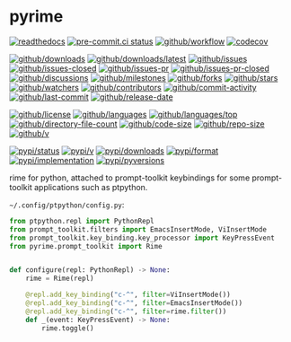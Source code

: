 # pyrime

[![readthedocs](https://shields.io/readthedocs/pyrime)](https://pyrime.readthedocs.io)
[![pre-commit.ci status](https://results.pre-commit.ci/badge/github/Freed-Wu/pyrime/main.svg)](https://results.pre-commit.ci/latest/github/Freed-Wu/pyrime/main)
[![github/workflow](https://github.com/Freed-Wu/pyrime/actions/workflows/main.yml/badge.svg)](https://github.com/Freed-Wu/pyrime/actions)
[![codecov](https://codecov.io/gh/Freed-Wu/pyrime/branch/main/graph/badge.svg)](https://codecov.io/gh/Freed-Wu/pyrime)

[![github/downloads](https://shields.io/github/downloads/Freed-Wu/pyrime/total)](https://github.com/Freed-Wu/pyrime/releases)
[![github/downloads/latest](https://shields.io/github/downloads/Freed-Wu/pyrime/latest/total)](https://github.com/Freed-Wu/pyrime/releases/latest)
[![github/issues](https://shields.io/github/issues/Freed-Wu/pyrime)](https://github.com/Freed-Wu/pyrime/issues)
[![github/issues-closed](https://shields.io/github/issues-closed/Freed-Wu/pyrime)](https://github.com/Freed-Wu/pyrime/issues?q=is%3Aissue+is%3Aclosed)
[![github/issues-pr](https://shields.io/github/issues-pr/Freed-Wu/pyrime)](https://github.com/Freed-Wu/pyrime/pulls)
[![github/issues-pr-closed](https://shields.io/github/issues-pr-closed/Freed-Wu/pyrime)](https://github.com/Freed-Wu/pyrime/pulls?q=is%3Apr+is%3Aclosed)
[![github/discussions](https://shields.io/github/discussions/Freed-Wu/pyrime)](https://github.com/Freed-Wu/pyrime/discussions)
[![github/milestones](https://shields.io/github/milestones/all/Freed-Wu/pyrime)](https://github.com/Freed-Wu/pyrime/milestones)
[![github/forks](https://shields.io/github/forks/Freed-Wu/pyrime)](https://github.com/Freed-Wu/pyrime/network/members)
[![github/stars](https://shields.io/github/stars/Freed-Wu/pyrime)](https://github.com/Freed-Wu/pyrime/stargazers)
[![github/watchers](https://shields.io/github/watchers/Freed-Wu/pyrime)](https://github.com/Freed-Wu/pyrime/watchers)
[![github/contributors](https://shields.io/github/contributors/Freed-Wu/pyrime)](https://github.com/Freed-Wu/pyrime/graphs/contributors)
[![github/commit-activity](https://shields.io/github/commit-activity/w/Freed-Wu/pyrime)](https://github.com/Freed-Wu/pyrime/graphs/commit-activity)
[![github/last-commit](https://shields.io/github/last-commit/Freed-Wu/pyrime)](https://github.com/Freed-Wu/pyrime/commits)
[![github/release-date](https://shields.io/github/release-date/Freed-Wu/pyrime)](https://github.com/Freed-Wu/pyrime/releases/latest)

[![github/license](https://shields.io/github/license/Freed-Wu/pyrime)](https://github.com/Freed-Wu/pyrime/blob/main/LICENSE)
[![github/languages](https://shields.io/github/languages/count/Freed-Wu/pyrime)](https://github.com/Freed-Wu/pyrime)
[![github/languages/top](https://shields.io/github/languages/top/Freed-Wu/pyrime)](https://github.com/Freed-Wu/pyrime)
[![github/directory-file-count](https://shields.io/github/directory-file-count/Freed-Wu/pyrime)](https://github.com/Freed-Wu/pyrime)
[![github/code-size](https://shields.io/github/languages/code-size/Freed-Wu/pyrime)](https://github.com/Freed-Wu/pyrime)
[![github/repo-size](https://shields.io/github/repo-size/Freed-Wu/pyrime)](https://github.com/Freed-Wu/pyrime)
[![github/v](https://shields.io/github/v/release/Freed-Wu/pyrime)](https://github.com/Freed-Wu/pyrime)

[![pypi/status](https://shields.io/pypi/status/pyrime)](https://pypi.org/project/pyrime/#description)
[![pypi/v](https://shields.io/pypi/v/pyrime)](https://pypi.org/project/pyrime/#history)
[![pypi/downloads](https://shields.io/pypi/dd/pyrime)](https://pypi.org/project/pyrime/#files)
[![pypi/format](https://shields.io/pypi/format/pyrime)](https://pypi.org/project/pyrime/#files)
[![pypi/implementation](https://shields.io/pypi/implementation/pyrime)](https://pypi.org/project/pyrime/#files)
[![pypi/pyversions](https://shields.io/pypi/pyversions/pyrime)](https://pypi.org/project/pyrime/#files)

rime for python, attached to prompt-toolkit keybindings for some prompt-toolkit
applications such as ptpython.

`~/.config/ptpython/config.py`:

```python
from ptpython.repl import PythonRepl
from prompt_toolkit.filters import EmacsInsertMode, ViInsertMode
from prompt_toolkit.key_binding.key_processor import KeyPressEvent
from pyrime.prompt_toolkit import Rime


def configure(repl: PythonRepl) -> None:
    rime = Rime(repl)

    @repl.add_key_binding("c-^", filter=ViInsertMode())
    @repl.add_key_binding("c-^", filter=EmacsInsertMode())
    @repl.add_key_binding("c-^", filter=rime.filter())
    def _(event: KeyPressEvent) -> None:
        rime.toggle()
```
